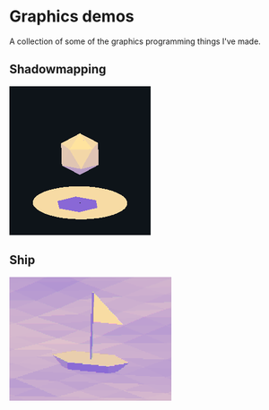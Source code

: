 # Graphics demos

A collection of some of the graphics programming things I've made.

## Shadowmapping

![shadowmapping_thumbnail](./shadowmapping/thumbnail.png)

## Ship

![ship_thumbnail](./ship/thumbnail.png)
    
